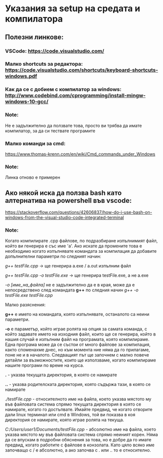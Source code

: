 # Указания за setup на средата и компилатора
## Полезни линкове:

### VSCode: https://code.visualstudio.com/

### Малко shortcuts за редактора: https://code.visualstudio.com/shortcuts/keyboard-shortcuts-windows.pdf

### Как да се с добием с компилатор за windows: http://www.codebind.com/cprogramming/install-mingw-windows-10-gcc/

### Note:
Не е задължително да ползвате това, просто ви трябва да имате компилатор, за да си тествате програмите

### Малко команди за cmd: 
https://www.thomas-krenn.com/en/wiki/Cmd_commands_under_Windows

### Note: 
Линка отново е примерен

## Ако някой иска да ползва bash като алтернатива на powershell във vscode: 
https://stackoverflow.com/questions/42606837/how-do-i-use-bash-on-windows-from-the-visual-studio-code-integrated-terminal

### Note: 
Когато компилирате .cpp файлове, по подразбиране изпълнимият файл, който ви генерира е със име 'a'. Ако искате да промените това е необходимо когато изпълнявате командата за компилация да добавите допълнителни параметри по следният начин:

*g++ testFile.cpp*  -> ще генерира a.exe / a.out изпълним файл

*g++ testFile.cpp -o testFile.exe* -> ще генерира testFile.exe, а не a.exe

*-o [име_на_файла]* не е задължително да е в края, може да е непосредствено след командата **g++** по следния начин *g++ -o testFile.exe testFile.cpp*

Малко разяснения:

**g++** е името на командата, която изпълнявате, останалото са неини параметри.

**-o** e параметър, който играе ролята на опция за самата команда, с който задавате името на изходния файл, които ще се генерира, който в нашия случай е изпълним файл на програмата, която компилираме. Една програма може да се състои от много файлове за компилация, както споменахме днес, но към момента ние няма да го прилагаме, поне не и в началото. Следващият път ще започнем с малко повече детайли за възможностите, които ще използваме, когато компилираме нашите програми по време на курса.

**.** - указва текущата директория, в която се намирате

**..** - указва родителската директория, която съдържа тази, в която се намирате

*./testFile.cpp* - относителното име на файла, което указва мястото му във файловата система спрямо текущата директория в която се намирате, когато го достъпвате. Имайте предвид, че когато отворите дали linux терминал или cmd в Windows, той ви показва в коя директория се намирате, която играе ролята на текуща.

*C:/Users/user1/Documents/testFile.cpp* - абсолютно име на файла, което указва мястото му във файловата система спрямо неиният корен. Няма да се впускам в подробни обяснения за това, но е добре да го имате предвид, когато работите с файлове в конзолата. Като цяло всяко име започващо с / е абсолютно, а ако започва с . или .. то е относително. 